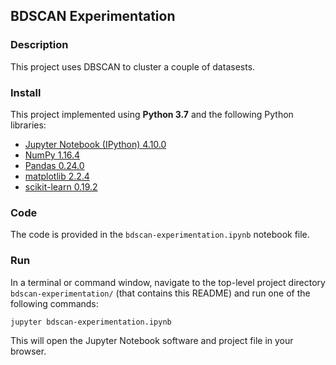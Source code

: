 ## BDSCAN Experimentation

### Description

This project uses DBSCAN to cluster a couple of datasests.

### Install

This project implemented using **Python 3.7** and the following Python libraries:

- [Jupyter Notebook (IPython) 4.10.0](https://ipython.org/)
- [NumPy 1.16.4](http://www.numpy.org/)
- [Pandas 0.24.0](http://pandas.pydata.org/)
- [matplotlib 2.2.4](http://matplotlib.org/)
- [scikit-learn 0.19.2](http://scikit-learn.org/stable/)

### Code

The code is provided in the `bdscan-experimentation.ipynb` notebook file.

### Run

In a terminal or command window, navigate to the top-level project directory `bdscan-experimentation/` (that contains this README) and run one of the following commands:

```bash
jupyter bdscan-experimentation.ipynb
```

This will open the Jupyter Notebook software and project file in your browser.
